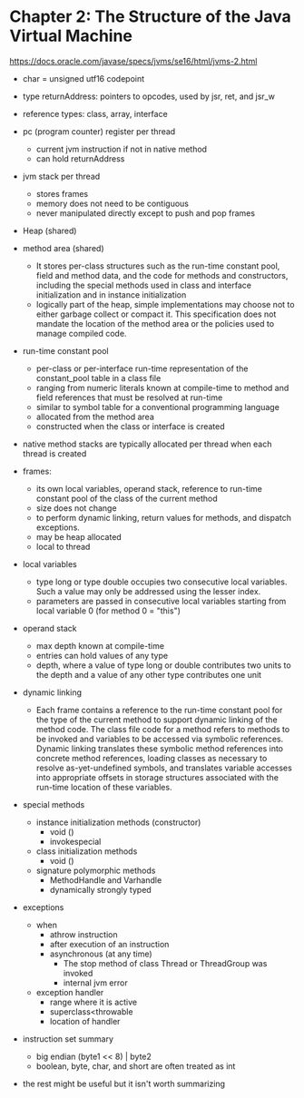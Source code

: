 # Chapter 2: The Structure of the Java Virtual Machine 

https://docs.oracle.com/javase/specs/jvms/se16/html/jvms-2.html

- char = unsigned utf16 codepoint
- type returnAddress: pointers to opcodes, used by jsr, ret, and jsr_w
- reference types: class, array, interface
- pc (program counter) register per thread
    - current jvm instruction if not in native method
    - can hold returnAddress
- jvm stack per thread
    - stores frames
    - memory does not need to be contiguous
    - never manipulated directly except to push and pop frames
- Heap (shared)
- method area (shared)
    - It stores per-class structures such as the run-time constant pool, field and method data, and the code for methods and constructors, including the special methods used in class and interface initialization and in instance initialization
    - logically part of the heap, simple implementations may choose not to either garbage collect or compact it. This specification does not mandate the location of the method area or the policies used to manage compiled code.
- run-time constant pool
    - per-class or per-interface run-time representation of the constant_pool table in a class file
    - ranging from numeric literals known at compile-time to method and field references that must be resolved at run-time
    - similar to symbol table for a conventional programming language
    - allocated from the method area
    - constructed when the class or interface is created
- native method stacks are typically allocated per thread when each thread is created
- frames:
    - its own local variables, operand stack, reference to run-time constant pool of the class of the current method
    - size does not change
    - to perform dynamic linking, return values for methods, and dispatch exceptions.
    - may be heap allocated
    - local to thread
- local variables
    - type long or type double occupies two consecutive local variables. Such a value may only be addressed using the lesser index.
    - parameters are passed in consecutive local variables starting from local variable 0 (for method 0 = "this")
- operand stack
    - max depth known at compile-time
    - entries can hold values of any type
    - depth, where a value of type long or double contributes two units to the depth and a value of any other type contributes one unit
- dynamic linking
    - Each frame contains a reference to the run-time constant pool for the type of the current method to support dynamic linking of the method code. The class file code for a method refers to methods to be invoked and variables to be accessed via symbolic references. Dynamic linking translates these symbolic method references into concrete method references, loading classes as necessary to resolve as-yet-undefined symbols, and translates variable accesses into appropriate offsets in storage structures associated with the run-time location of these variables.
- special methods
    - instance initialization methods (constructor)
        - void <init>()
        - invokespecial
    - class initialization methods
        - void <clinit>()
    - signature polymorphic methods
        - MethodHandle and Varhandle
        - dynamically strongly typed
- exceptions
    - when
        - athrow instruction
        - after execution of an instruction
        - asynchronous (at any time)
            - The stop method of class Thread or ThreadGroup was invoked
            - internal jvm error
    - exception handler
        - range where it is active
        - superclass<throwable
        - location of handler
- instruction set summary
    - big endian (byte1 << 8) | byte2
    - boolean, byte, char, and short are often treated as int

- the rest might be useful but it isn't worth summarizing


